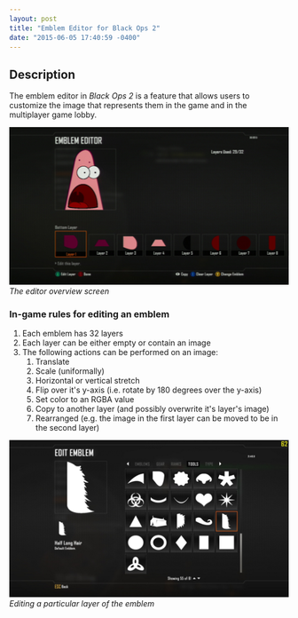 ```yaml
---
layout: post
title: "Emblem Editor for Black Ops 2"
date: "2015-06-05 17:40:59 -0400"
---
```


## Description

The emblem editor in *Black Ops 2* is a feature that allows users to customize the image that represents them in the game and in the multiplayer game lobby.

![](/assets/ee-overview.jpg)
*The editor overview screen*

### In-game rules for editing an emblem

1. Each emblem has 32 layers
2. Each layer can be either empty or contain an image
3. The following actions can be performed on an image:
    1. Translate
    2. Scale (uniformally)
    3. Horizontal or vertical stretch
    4. Flip over it's y-axis (i.e. rotate by 180 degrees over the y-axis)
    5. Set color to an RGBA value
    6. Copy to another layer (and possibly overwrite it's layer's image)
    7. Rearranged (e.g. the image in the first layer can be moved to be in the second layer)

![](/assets/ee-edit-layer.jpg)
*Editing a particular layer of the emblem*

